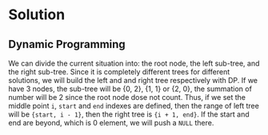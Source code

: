 # Solution
## Dynamic Programming
We can divide the current situation into: the root node, the left sub-tree, and the right sub-tree.
Since it is completely different trees for different solutions, we will build the left and and right tree respectively with DP.
If we have 3 nodes, the sub-tree will be {0, 2}, {1, 1} or {2, 0}, the summation of number will be 2 since the root node dose not count.
Thus, if we set the middle point `i`, `start` and `end` indexes are defined, then the range of left tree will be `{start, i - 1}`, then the right tree is `{i + 1, end}`. If the start and end are beyond, which is 0 element, we will push a `NULL` there.
